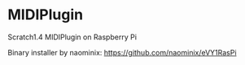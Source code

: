 MIDIPlugin
==========

Scratch1.4 MIDIPlugin on Raspberry Pi

Binary installer by naominix:
https://github.com/naominix/eVY1RasPi
